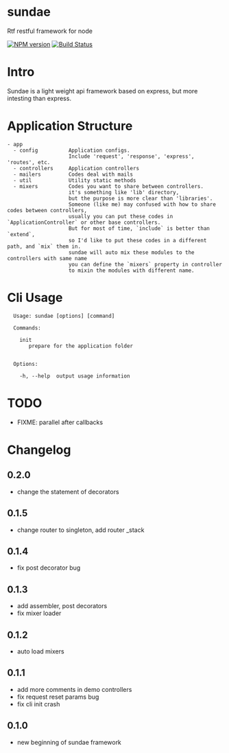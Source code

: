 sundae
======

Rtf restful framework for node

[![NPM version][npm-image]][npm-url] [![Build Status][travis-image]][travis-url]

# Intro

Sundae is a light weight api framework based on express, but more intesting than express.

# Application Structure
```
- app
  - config          Application configs.
                    Include 'request', 'response', 'express', 'routes', etc.
  - controllers     Application controllers
  - mailers         Codes deal with mails
  - util            Utility static methods
  - mixers          Codes you want to share between controllers.
                    it's something like 'lib' directory,
                    but the purpose is more clear than 'libraries'.
                    Someone (like me) may confused with how to share codes between controllers,
                    usually you can put these codes in `ApplicationController` or other base controllers.
                    But for most of time, `include` is better than `extend`,
                    so I'd like to put these codes in a different path, and `mix` them in.
                    sundae will auto mix these modules to the controllers with same name
                    you can define the `mixers` property in controller
                    to mixin the modules with different name.
```

# Cli Usage
```
  Usage: sundae [options] [command]

  Commands:

    init
       prepare for the application folder


  Options:

    -h, --help  output usage information
```

# TODO
* FIXME: parallel after callbacks

# Changelog
## 0.2.0
* change the statement of decorators

## 0.1.5
* change router to singleton, add router _stack

## 0.1.4
* fix post decorator bug

## 0.1.3
* add assembler, post decorators
* fix mixer loader

## 0.1.2
* auto load mixers

## 0.1.1
* add more comments in demo controllers
* fix request reset params bug
* fix cli init crash

## 0.1.0
* new beginning of sundae framework

[npm-url]: https://npmjs.org/package/sundae
[npm-image]: http://img.shields.io/npm/v/sundae.svg

[travis-url]: https://travis-ci.org/sailxjx/sundae
[travis-image]: http://img.shields.io/travis/sailxjx/sundae.svg
